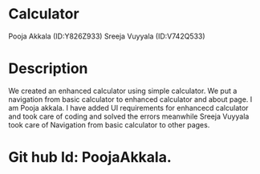 # Calculator
Pooja Akkala (ID:Y826Z933)
Sreeja Vuyyala (ID:V742Q533)

# Description
We created an enhanced calculator using simple calculator. We put a navigation from basic calculator to enhanced calculator and about page. 
I am Pooja akkala. I have added UI requirements for enhancecd  calculator and took care of coding and solved the errors meanwhile
Sreeja Vuyyala took care of Navigation from basic calculator to other pages.

# Git hub Id: PoojaAkkala.
